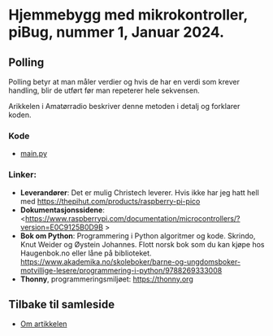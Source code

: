 # Hjemmebygg med mikrokontroller, piBug, nummer 1, Januar 2024.
## Polling

Polling betyr at man måler verdier og hvis de har en verdi som krever handling, blir de utført før man repeterer hele sekvensen.

Arikkelen i Amatørradio beskriver denne metoden i detalj og forklarer koden.

### Kode
* <a href="https://github.com/LA9IHA/piBug/blob/main/bullen/art1/main.py">main.py</a>

### Linker:
- **Leverandører**: Det er mulig Christech leverer. Hvis ikke har jeg hatt hell med <https://thepihut.com/products/raspberry-pi-pico>
- **Dokumentasjonssidene**: <https://www.raspberrypi.com/documentation/microcontrollers/?version=E0C9125B0D9B >
- **Bok om Python**: Programmering i Python algoritmer og kode. Skrindo, Knut Weider og Øystein Johannes. Flott norsk bok som du kan kjøpe hos Haugenbok.no eller låne på biblioteket. https://www.akademika.no/skoleboker/barne-og-ungdomsboker-motvillige-lesere/programmering-i-python/9788269333008
- **Thonny**, programmeringsmiljøet: <https://thonny.org>

## Tilbake til samleside
* <a href="https://github.com/LA9IHA/piBug/blob/main/bullen/">Om artikkelen</a>
